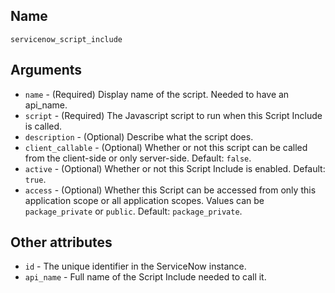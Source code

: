 ## Name

`servicenow_script_include`

## Arguments

* `name` - (Required) Display name of the script. Needed to have an api_name.
* `script` - (Required) The Javascript script to run when this Script Include is called.
* `description` - (Optional) Describe what the script does.
* `client_callable` - (Optional) Whether or not this script can be called from the client-side or only server-side. Default: `false`.
* `active` - (Optional) Whether or not this Script Include is enabled. Default: `true`.
* `access` - (Optional) Whether this Script can be accessed from only this application scope or all application scopes. Values can be `package_private` or `public`. Default: `package_private`.

## Other attributes
* `id` - The unique identifier in the ServiceNow instance.
* `api_name` - Full name of the Script Include needed to call it.